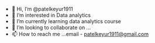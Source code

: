 - 👋 Hi, I’m @patelkeyur1911
- 👀 I’m interested in Data analytics
- 🌱 I’m currently learning data analytics course
- 💞️ I’m looking to collaborate on ...
- 📫 How to reach me ...email - patelkeyur1911@gmail.com

<!---
patelkeyur1911/patelkeyur1911 is a ✨ special ✨ repository because its `README.md` (this file) appears on your GitHub profile.
You can click the Preview link to take a look at your changes.
--->
